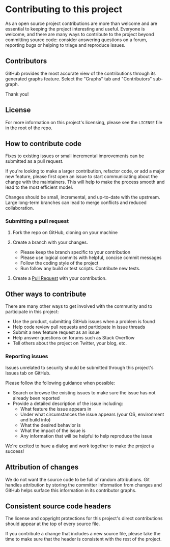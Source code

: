 # Contributing to this project

As an open source project contributions are more than welcome and are
essential to keeping the project interesting and useful. Everyone is
welcome, and there are many ways to contribute to the project beyond
committing source code: consider answering questions on a forum,
reporting bugs or helping to triage and reproduce issues.

## Contributors

GitHub provides the most accurate view of the contributions through its
generated graphs feature. Select the "Graphs" tab and
"Contributors" sub-graph.

Thank you!

## License

For more information on this project's licensing, please see the
`LICENSE` file in the root of the repo.

<!-- Not a link, since some projects use LICENSE and others use LICENSE.TXT -->

## How to contribute code

Fixes to existing issues or small incremental improvements can be
submitted as a pull request.

If you're looking to make a larger contribution, refactor code, or add
a major new feature, please first open an issue to start communicating
about the change with the maintainers. This will help to make the process
smooth and lead to the most efficient model.

Changes should be small, incremental, and up-to-date with the upstream.
Large long-term branches can lead to merge conflicts and reduced
collaboration.

### Submitting a pull request

1. Fork the repo on GitHub, cloning on your machine
2. Create a branch with your changes.

   - Please keep the branch specific to your contribution
   - Please use logical commits with helpful, concise commit messages
   - Follow the coding style of the project
   - Run follow any build or test scripts. Contribute new tests.

3. Create a [Pull Request](https://help.github.com/articles/using-pull-requests/) with your contribution.

## Other ways to contribute

There are many other ways to get involved with the community and to
participate in this project:

- Use the product, submitting GitHub issues when a problem is found
- Help code review pull requests and participate in issue threads
- Submit a new feature request as an issue
- Help answer questions on forums such as Stack Overflow
- Tell others about the project on Twitter, your blog, etc.

### Reporting issues

Issues unrelated to security should be submitted through this
project's Issues tab on GitHub.

Please follow the following guidance when possible:

- Search or browse the existing issues to make sure the issue
  has not already been reported
- Provide a detailed description of the issue including:
  - What feature the issue appears in
  - Under what circumstances the issue appears (your OS, environment
    and build info)
  - What the desired behavior is
  - What the impact of the issue is
  - Any information that will be helpful to help reproduce the issue

We're excited to have a dialog and work together to make the
project a success!

## Attribution of changes

We do not want the source code to be full of random attributions. Git
handles attribution by storing the committer information from changes
and GitHub helps surface this information in its contributor graphs.

## Consistent source code headers

The license and copyright protections for this project's direct
contributions should appear at the top of every source file.

If you contribute a change that includes a new source file, please
take the time to make sure that the header is consistent with the
rest of the project.
